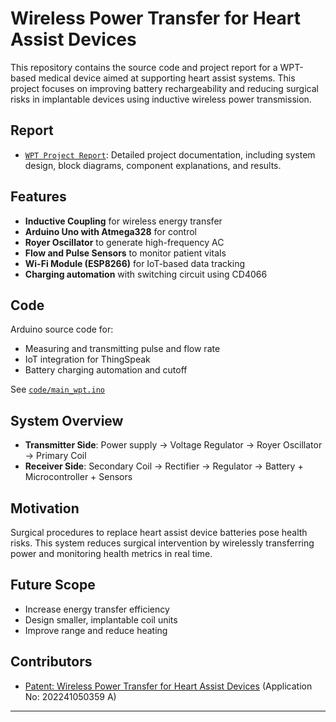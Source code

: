 # Wireless Power Transfer for Heart Assist Devices

This repository contains the source code and project report for a WPT-based medical device aimed at supporting heart assist systems. This project focuses on improving battery rechargeability and reducing surgical risks in implantable devices using inductive wireless power transmission.

## Report
- [`WPT Project Report`](report/WPT%20Project%20report.pdf): Detailed project documentation, including system design, block diagrams, component explanations, and results.

## Features
- **Inductive Coupling** for wireless energy transfer
- **Arduino Uno with Atmega328** for control
- **Royer Oscillator** to generate high-frequency AC
- **Flow and Pulse Sensors** to monitor patient vitals
- **Wi-Fi Module (ESP8266)** for IoT-based data tracking
- **Charging automation** with switching circuit using CD4066

## Code
Arduino source code for:
- Measuring and transmitting pulse and flow rate
- IoT integration for ThingSpeak
- Battery charging automation and cutoff

See [`code/main_wpt.ino`](code/main_wpt.ino)

## System Overview

- **Transmitter Side**: Power supply → Voltage Regulator → Royer Oscillator → Primary Coil
- **Receiver Side**: Secondary Coil → Rectifier → Regulator → Battery + Microcontroller + Sensors

## Motivation
Surgical procedures to replace heart assist device batteries pose health risks. This system reduces surgical intervention by wirelessly transferring power and monitoring health metrics in real time.

## Future Scope
- Increase energy transfer efficiency
- Design smaller, implantable coil units
- Improve range and reduce heating

## Contributors
- [Patent: Wireless Power Transfer for Heart Assist Devices](https://ipindiaservices.gov.in/publicsearch) (Application No: 202241050359 A)

---


